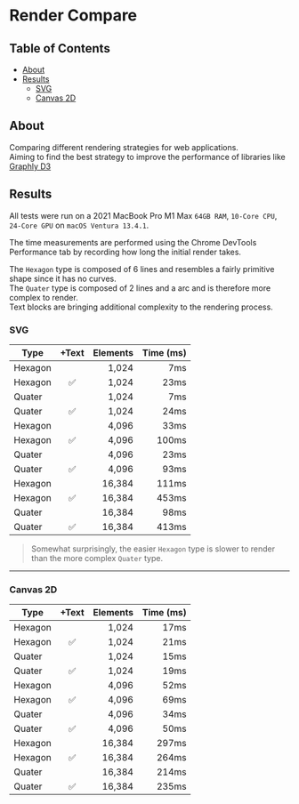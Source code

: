 # Render Compare

## Table of Contents

-   [About](#about)
-   [Results](#results)
    -   [SVG](#results-svg)
    -   [Canvas 2D](#results-canvas-2d)

## About <a name = "about"></a>

Comparing different rendering strategies for web applications.  
Aiming to find the best strategy to improve the performance of libraries like [Graphly D3](https://docs.graphly.dev)

## Results <a name = "results"></a>

All tests were run on a 2021 MacBook Pro M1 Max `64GB RAM`, `10-Core CPU`, `24-Core GPU` on `macOS Ventura 13.4.1`.

The time measurements are performed using the Chrome DevTools Performance tab by recording how long the initial render takes.

The `Hexagon` type is composed of 6 lines and resembles a fairly primitive shape since it has no curves.  
The `Quater` type is composed of 2 lines and a arc and is therefore more complex to render.  
Text blocks are bringing additional complexity to the rendering process.

### SVG <a name = "results-svg"></a>

| Type    | +Text | Elements | Time (ms) |
| ------- | :---: | -------: | --------: |
| Hexagon |       |    1,024 |       7ms |
| Hexagon |  ✅   |    1,024 |      23ms |
| Quater  |       |    1,024 |       7ms |
| Quater  |  ✅   |    1,024 |      24ms |
| Hexagon |       |    4,096 |      33ms |
| Hexagon |  ✅   |    4,096 |     100ms |
| Quater  |       |    4,096 |      23ms |
| Quater  |  ✅   |    4,096 |      93ms |
| Hexagon |       |   16,384 |     111ms |
| Hexagon |  ✅   |   16,384 |     453ms |
| Quater  |       |   16,384 |      98ms |
| Quater  |  ✅   |   16,384 |     413ms |

> Somewhat surprisingly, the easier `Hexagon` type is slower to render than the more complex `Quater` type.

---

### Canvas 2D <a name = "results-canvas-2d"></a>

| Type    | +Text | Elements | Time (ms) |
| ------- | :---: | -------: | --------: |
| Hexagon |       |    1,024 |      17ms |
| Hexagon |  ✅   |    1,024 |      21ms |
| Quater  |       |    1,024 |      15ms |
| Quater  |  ✅   |    1,024 |      19ms |
| Hexagon |       |    4,096 |      52ms |
| Hexagon |  ✅   |    4,096 |      69ms |
| Quater  |       |    4,096 |      34ms |
| Quater  |  ✅   |    4,096 |      50ms |
| Hexagon |       |   16,384 |     297ms |
| Hexagon |  ✅   |   16,384 |     264ms |
| Quater  |       |   16,384 |     214ms |
| Quater  |  ✅   |   16,384 |     235ms |
